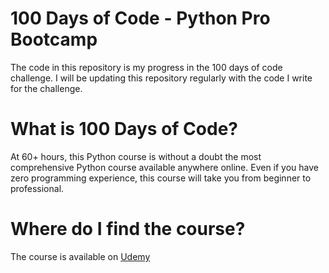 # 100 Days of Code - Python Pro Bootcamp

The code in this repository is my progress in the 100 days of code challenge. I will be updating this repository regularly with the code I write for the challenge.

# What is 100 Days of Code?

At 60+ hours, this Python course is without a doubt the most comprehensive Python course available anywhere online. Even if you have zero programming experience, this course will take you from beginner to professional. 

# Where do I find the course?

The course is available on [Udemy](https://www.udemy.com/course/100-days-of-code/)